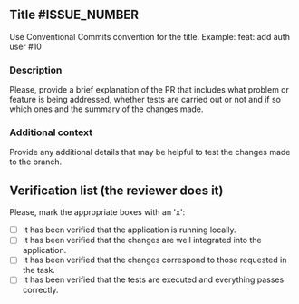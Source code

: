 ## Title #ISSUE_NUMBER

Use Conventional Commits convention for the title. Example: feat: add auth user #10

### Description

Please, provide a brief explanation of the PR that includes what problem or feature is being addressed, whether tests are carried out or not and if so which ones and the summary of the changes made.

### Additional context

Provide any additional details that may be helpful to test the changes made to the branch.

## Verification list (the reviewer does it)

Please, mark the appropriate boxes with an 'x':

- [ ] It has been verified that the application is running locally.
- [ ] It has been verified that the changes are well integrated into the application.
- [ ] It has been verified that the changes correspond to those requested in the task.
- [ ] It has been verified that the tests are executed and everything passes correctly.